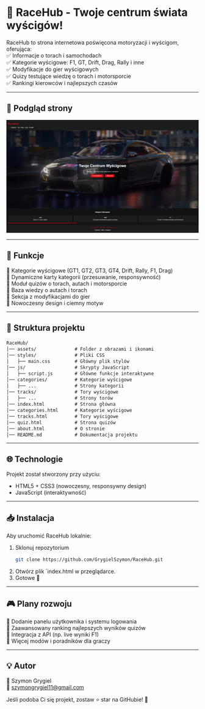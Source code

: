 # 🏁 RaceHub - Twoje centrum świata wyścigów!  

RaceHub to strona internetowa poświęcona motoryzacji i wyścigom, oferująca:  
✅ Informacje o torach i samochodach  
✅ Kategorie wyścigowe: F1, GT, Drift, Drag, Rally i inne  
✅ Modyfikacje do gier wyścigowych  
✅ Quizy testujące wiedzę o torach i motorsporcie  
✅ Rankingi kierowców i najlepszych czasów  

---

## 📸 Podgląd strony
![RaceHub Screenshot](assets/screenshot.png)

---

## 🚀 Funkcje
🔹 Kategorie wyścigowe (GT1, GT2, GT3, GT4, Drift, Rally, F1, Drag)  
🔹 Dynamiczne karty kategorii (przesuwanie, responsywność)  
🔹 Moduł quizów o torach, autach i motorsporcie  
🔹 Baza wiedzy o autach i torach  
🔹 Sekcja z modyfikacjami do gier  
🔹 Nowoczesny design i ciemny motyw  

---

## 📂 Struktura projektu
```
RaceHub/
│── assets/              # Folder z obrazami i ikonami
│── styles/              # Pliki CSS
│   ├── main.css         # Główny plik stylów
│── js/                  # Skrypty JavaScript
│   ├── script.js        # Główne funkcje interaktywne
│── categories/          # Kategorie wyścigowe
│   ├── ...              # Strony kategorii
│── tracks/              # Tory wyścigowe
│   ├── ...              # Strony torów
│── index.html           # Strona główna
│── categories.html      # Kategorie wyścigowe
│── tracks.html          # Tory wyścigowe
│── quiz.html            # Strona quizów
│── about.html           # O stronie
│── README.md            # Dokumentacja projektu
```

---

## 🌐 Technologie
Projekt został stworzony przy użyciu:
- HTML5 + CSS3 (nowoczesny, responsywny design)
- JavaScript (interaktywność)

---

## 📥 Instalacja
Aby uruchomić RaceHub lokalnie:
1. Sklonuj repozytorium  
   ```bash
   git clone https://github.com/GrygielSzymon/RaceHub.git
   ```
2. Otwórz plik `index.html w przeglądarce.  
3. Gotowe 🎉

---

## 🎮 Plany rozwoju
🔹 Dodanie panelu użytkownika i systemu logowania  
🔹 Zaawansowany ranking najlepszych wyników quizów  
🔹 Integracja z API (np. live wyniki F1)  
🔹 Więcej modów i poradników dla graczy  

---

## 💡 Autor
👤 Szymon Grygiel  
📧 szymongrygiel11@gmail.com  

Jeśli podoba Ci się projekt, zostaw ⭐ star na GitHubie! 🚀  
